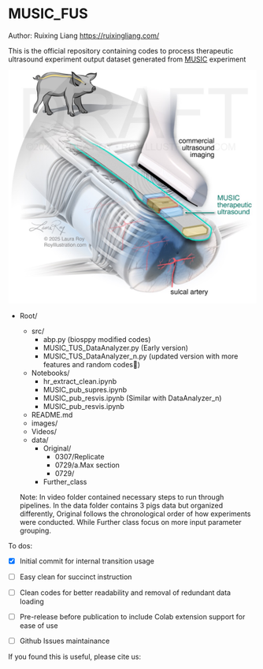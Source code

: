 # MUSIC_FUS

Author: Ruixing Liang https://ruixingliang.com/

This is the official repository containing codes to process therapeutic ultrasound experiment output dataset generated from [MUSIC](https://www.hopkinsmedicine.org/neurology-neurosurgery/research/hepius/implantable-ultrasound-sensor) experiment

![](./images/githubver.jpg)

- Root/
  - src/
    - abp.py (biosppy modified codes)
    - MUSIC_TUS_DataAnalyzer.py (Early version)
    - MUSIC_TUS_DataAnalyzer_n.py (updated version with more features and random codes🤩)
  - Notebooks/
    - hr_extract_clean.ipynb
    - MUSIC_pub_supres.ipynb
    - MUSIC_pub_resvis.ipynb (Similar with DataAnalyzer_n)
    - MUSIC_pub_resvis.ipynb
  - README.md
  - images/
  - Videos/
  - data/
    - Original/
      - 0307/Replicate
      - 0729/a.Max section
      - 0729/
    - Further_class
  
  Note: In video folder contained necessary steps to run through pipelines. In the data folder contains 3 pigs data but organized differently, Original follows the chronological order of how experiments were conducted. While Further class focus on more input parameter grouping.



To dos:

- [x] Initial commit for internal transition usage
- [ ] Easy clean for succinct instruction 
- [ ] Clean codes for better readability and removal of redundant data loading
- [ ] Pre-release before publication to include Colab extension support for ease of use
- [ ] Github Issues maintainance



If you found this is useful, please cite us:


